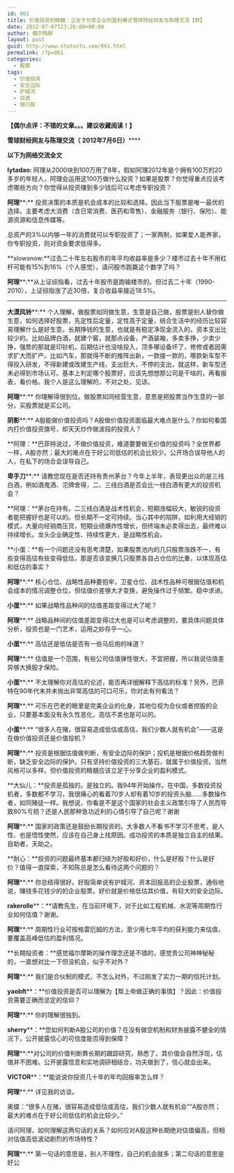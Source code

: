 ```yaml
---
id: 861
title: 价值投资的精髓：立足于分享企业的盈利模式雪球财经网友与陈理交流【转】
date: 2012-07-07T23:26:00+00:00
author: 偶尔陶醉
layout: post
guid: http://www.stutostu.com/861.html
permalink: /?p=861
categories:
  - 股票
tags:
  - 价值投资
  - 安全边际
  - 护城河
  - 白酒
  - 银行股
---
```

**【偶尔点评：不错的文章。。。建议收藏阅读！】**

**雪球财经网友与陈理交流（** **2012****年****7****月****6****日****）******

**以下为网络交流全文**

**lytadao:** 阿理从2000块到100万用了8年，假如阿理2012年是个拥有100万的20多岁的年轻人，阿理会运用这100万做什么投资？如果是股票？你觉得重点应该考虑哪些方向？你觉得从投资赚到多少钱后可以考虑专职投资？

**阿理****:** 投资决策的本质是机会成本的比较和选择。因此当下股票是唯一最优的选择。主要考虑大消费（含日常消费、医药和零售）、金融服务（银行、保险）、能源资源和信息传媒等。

总资产的3%以内够一年的消费就可以专职投资了；一家两制，如果爱人能养家，你专职投资，则对资金要求低得多。



**slowsnow:**过去二十年左右股市的年平均收益率是多少？楼市过去十年不用杠杆可能有15%到16%（个人感觉），请问股市跑赢这个数字了吗？

**阿理****:**从上证综指看，过去十年股市是跑输楼市的。但过去二十年（1990-2010），上证综指涨了近30倍，复合收益率接近18.5%。

****

**大漠风铃****:** 个人理解，做股票如同做生意，生意是自己做，股票是别人替你做生意，如何选择好股票，先定性后定量，定性高于定量，结合生活中的经历比较容易理解什么是好生意，长期挣钱的生意，也就是有稳定净现金流入的，资本支出比较少的。比如品牌白酒，就建个窖，就那点设备，产酒装箱，多卖多挣，少卖少挣，强势的那就是印钞机，后期估计也没啥投入，顶多哪设备坏了，修修或者因需求扩大而扩产。比如汽车，那就得不断的推阵出新，一款接一款的，哪款新车型不得投入研发，不得新建或改建生产线，支出巨大，不停的支出，就这样，新车型还未必得到市场认可。基本上判定哪个股票好，应该先想想那公司是干啥的，再看报表，看价格。我个人是这么理解的，不对之处，见谅。

**阿理****:** 你理解得很到位。做股票如同经营生意，意思是把股票当作生意的一部分，买股票就是买公司。

**阴影****:** A股能做价值投资吗？A股做价值投资面临最大难点是什么？你如何看国内打价值投资旗号，却天天炒作做波段的投资人？

**阿理：**巴菲特说过，不做价值投资，难道要要做无价值的投资吗？全世界都一样，A股亦然；最大的难点在于好公司低估的机会比较少。公开场合误导他人的人，在私下的场合会误导自己。

**卑手刀****:** 请教您现在是否还持有贵州茅台？今年上半年，表现更出众的是三线白酒，例如酒鬼酒、沱牌舍得，二、三线白酒是否会比一线白酒有更大的投资机会？

**阿理：**茅台在持有。二三线白酒是战术性机会，短期涨幅较大，敏锐的投资者能把握好也是可以的。但长期不一定可持续。当心其中的陷阱，如利用大经销的模式，大量向经销商压货，短期业绩爆炸性增长，但终端未必卖得出去，最终难以持续增长。龙头企业确定性、持续性更大，是战略性机会。

**小蛋：**有一个问题还没有思考清楚，如果股票池内的几只股票涨跌不一，有些变得高估有些变得低估，那是否该变换几只股票各自占仓位的比重，以体现高估和低估的事实？

**阿理****:** 核心仓位、战略性品种要抱牢，卫星仓位、战术性品种可根据估值和机会成本的情况调整仓位，但估值价差够大才变换，避免操作过于频繁。稳中求进。

**小蛋****:** 如果战略性品种间的估值差距变得过大了呢？

**阿理****:** 战略品种间的估值差距变得过大也是可以考虑调整的，要具体问题具体分析，投资也是一门艺术，运用之妙存乎一心。

**小蛋****:** 高估还是低估是否有一些马后炮的味道？

**阿理****:** 估值是一个范围，有些公司估值弹性很大，不宜把握，所以我说估值差异够大换股才保险。

**小蛋****:** 不太理解你对高估的论述，能否再详细解释下高估的标准？另外，巴菲特在90年代末并未抛出非常高估的可口可乐，你对此有何看法？

**阿理****:** 可乐在巴老的眼里是完美企业的化身，其地位视为合伙或者控股的企业，只要基本面没有永久性恶化，高估不卖也是可以的。

**小蛋****:** “很多人在赌，很容易造成低估或高估，我们少数人就有机会”——这是在做价值投资还是价值投机？

**阿理****:** 投资是根据估值做判断，有安全边际的保护；投机是根据价格趋势做判断，缺乏安全边际的保护。只有坚持价值投资的三大基石，就属于价值投资。当然风格可以多样。但价值投资的精髓应该立足于分享企业的盈利模式。

**大仙儿：**投资是孤独的。是独立的。我94年开始操作。在中国，多数投资投机者，多数都不学习，我很痛心的看着70岁人却有着10岁的投资头脑……多数操作者，如同赌徒一样。我想说，你看是不是这个国家的社会主义政策引导了人民而导致80%亏损？还是人民那种急功近利的心情引导了自己呢？谢谢

**阿理****:** 国家的政策还是鼓励长期投资的。大多数人不看书不学习不思考，是人性、也是悟性使然，应该在自己身上找原因。成功投资的本质是独立自主的结果。自助者，天助之。

**耐心：**投资的问题最终基本都归结为好股和好价，什么是好股？什么是好价？值得一直探索，不知陈总是怎么看待这两个问题的？

**阿理****:** 你总结得很好。好股简单说有护城河、资本回报高的企业股票，通俗地说，赚钱多花钱少的的企业股票。好价就是价格低估其价值，有较大的安全边际。

**rakerolle****：**请教先生，在当前环境下，对于比如工程机械、水泥等周期性行业如何估值？谢谢。

**阿理****:** 周期性行业可按格雷厄姆的方法，至少用七年平均的获利能力来估值，要覆盖高峰低估的盈利情况。

**长期投资者：**感觉福尔摩斯的操作理念还是不错的，感觉贵公司神神秘秘的，一直想对比一下但没机会，似乎不对外？

**阿理****:** 我们是合伙制的模式，不怎么对外，不过刚发了实力一期的信托计划。

**yaobft****：**价值投资是否可以理解为【帮上帝做正确的事情】？因此：价值投资需要正确而坚定的信仰？

**阿理****:** 你的理解很独到。

**sherry****：**您如何判断A股公司的价值？在没有做空机制和财务披露不健全的情况下，公开披露信心的可信度能否得到保障？

**阿理****:**对公司的价值判断靠长期的跟踪研究，熟悉了，其价值会自然浮现，估值并不困难。公开披露信息和实地调研相结合，功夫做到了，信心就会出来。

**VICTOR****：**能说说你投资几十年的年均回报率怎么样？

**阿理****:** 详见我的访谈。

奥蝶：“很多人在赌，很容易造成低估或高估，我们少数人就有机会”“A股亦然；最大的难点在于好公司低估的机会比较少。”

请问阿理，如何理解这两句话的关系？如何应对A股这种长期绝对估值偏高，但相对估值高低波动剧烈的市场特性？

**阿理****:** 第一句话的意思是，别人不理性，自己的机会就多；第二句话的意思是好公
